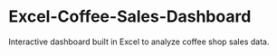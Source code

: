 # Excel-Coffee-Sales-Dashboard
Interactive dashboard built in Excel to analyze coffee shop sales data.
